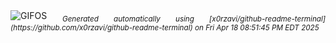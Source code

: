 <div align="justify">
<picture>
    <source media="(prefers-color-scheme: dark)" srcset="https://i.ibb.co/TDZQMwJK/output-gif.gif">
    <source media="(prefers-color-scheme: light)" srcset="https://i.ibb.co/TDZQMwJK/output-gif.gif">
    <img alt="GIFOS" src="https://i.ibb.co/TDZQMwJK/output-gif.gif">
</picture>
<sub><i>Generated automatically using [x0rzavi/github-readme-terminal](https://github.com/x0rzavi/github-readme-terminal) on Fri Apr 18 08:51:45 PM EDT 2025</i></sub>
</div>

<!--  -->